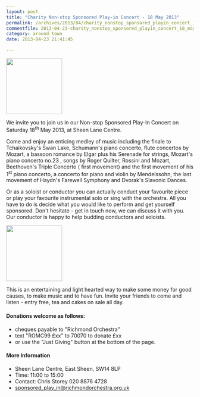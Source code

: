 ```yaml
---
layout: post
title: "Charity Non-stop Sponsored Play-in Concert - 18 May 2013"
permalink: /archives/2013/04/charity_nonstop_sponsored_playin_concert_18_may_20.html
commentfile: 2013-04-23-charity_nonstop_sponsored_playin_concert_18_may_20
category: around_town
date: 2013-04-23 21:41:45

---
```


<img src="/assets/images/2013/ROt.gif" width="150" title="Richmond Orchestra logo"  class="right"  alt="" />


We invite you to join us in our Non-stop Sponsored Play-In Concert on Saturday 18<sup>th</sup> May 2013, at Sheen Lane Centre.

Come and enjoy an enticing medley of music including the finale to Tchaikovsky's Swan Lake, Schumann's piano concerto, flute concertos by Mozart, a bassoon romance by Elgar plus his Serenade for strings, Mozart's piano concerto no.23 , songs by Roger Quilter, Rossini and Mozart, Beethoven's Triple Concerto ( first movement) and the first movement of his 1<sup>st</sup> piano concerto, a concerto for piano and violin by Mendelssohn, the last movement of Haydn's Farewell Symphony and Dvorak's Slavonic Dances.

Or as a soloist or conductor you can actually conduct your favourite piece or play your favourite instrumental solo or sing with the orchestra. All you have to do is decide what you would like to perform and get yourself sponsored. Don't hesitate - get in touch now, we can discuss it with you. Our conductor is happy to help budding conductors and soloists.

<img src="/assets/images/2013/MCSt.gif" width="150" title="MacMillan Cancer logo"  class="right"  alt="" />


This is an entertaining and light hearted way to make some money for good causes, to make music and to have fun. Invite your friends to come and listen - entry free, tea and cakes on sale all day.

#### Donations welcome as follows:

-   cheques payable to "Richmond Orchestra"
-   text "ROMC99 £xx" to 70070 to donate £xx
-   or use the "Just Giving" button at the bottom of the page.

#### More Information

-   Sheen Lane Centre, East Sheen, SW14 8LP
-   Time: 11:00 to 15:00
-   Contact: Chris Storey 020 8876 4728
-   <sponsored_play_in@richmondorchestra.org.uk>
